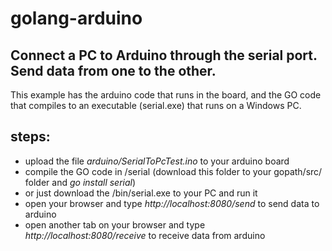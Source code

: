 # golang-arduino
## Connect a PC to Arduino through the serial port. Send data from one to the other.

This example has the arduino code that runs in the board, and the GO code that compiles to an executable (serial.exe) that runs on a Windows PC.

## steps:
* upload the file *arduino/SerialToPcTest.ino* to your arduino board
* compile the GO code in /serial (download this folder to your gopath/src/ folder and *go install serial*)
* or just download the /bin/serial.exe to your PC and run it
* open your browser and type *http://localhost:8080/send* to send data to arduino
* open another tab on your browser and type *http://localhost:8080/receive* to receive data from arduino
